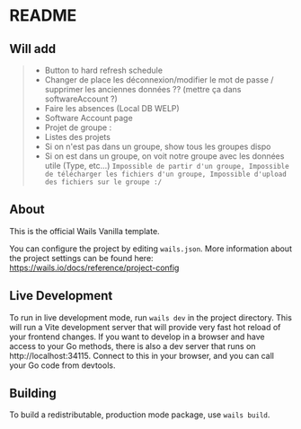 # README

## Will add
> - Button to hard refresh schedule
> - Changer de place les déconnexion/modifier le mot de passe / supprimer les anciennes données ?? (mettre ça dans softwareAccount ?)
> - Faire les absences (Local DB WELP)
> - Software Account page
> - Projet de groupe :
>  - Listes des projets
>  - Si on n'est pas dans un groupe, show tous les groupes dispo
>  - Si on est dans un groupe, on voit notre groupe avec les données utile (Type, etc...)
> `Impossible de partir d'un groupe, Impossible de télécharger les fichiers d'un groupe, Impossible d'upload des fichiers sur le groupe :/`

## About

This is the official Wails Vanilla template.

You can configure the project by editing `wails.json`. More information about the project settings can be found
here: https://wails.io/docs/reference/project-config

## Live Development

To run in live development mode, run `wails dev` in the project directory. This will run a Vite development
server that will provide very fast hot reload of your frontend changes. If you want to develop in a browser
and have access to your Go methods, there is also a dev server that runs on http://localhost:34115. Connect
to this in your browser, and you can call your Go code from devtools.

## Building

To build a redistributable, production mode package, use `wails build`.
